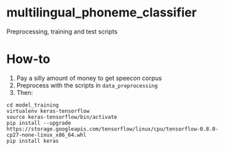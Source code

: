 # multilingual_phoneme_classifier
Preprocessing, training and test scripts

# How-to

1. Pay a silly amount of money to get speecon corpus
2. Preprocess with the scripts in `data_preprocessing`
3. Then:

  ```
  cd model_training
  virtualenv keras-tensorflow
  source keras-tensorflow/bin/activate
  pip install --upgrade https://storage.googleapis.com/tensorflow/linux/cpu/tensorflow-0.8.0-cp27-none-linux_x86_64.whl
  pip install keras
  ```

